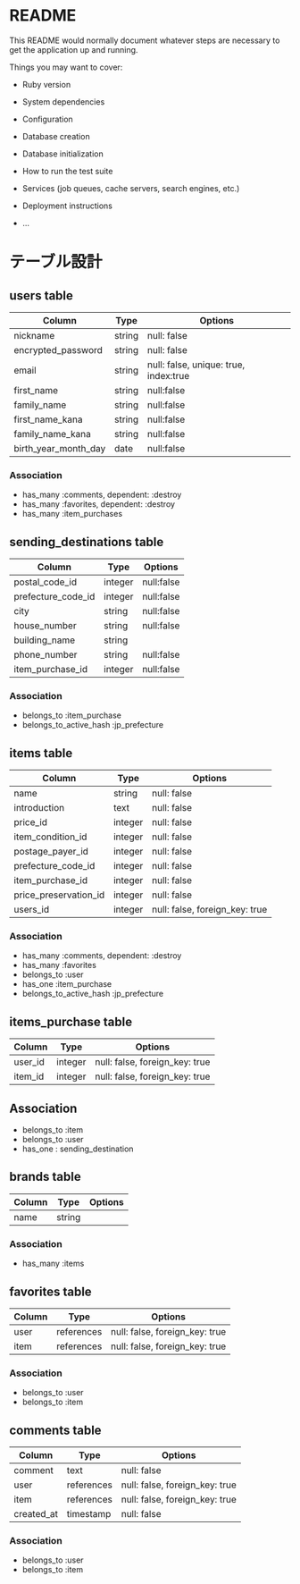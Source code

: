# README

This README would normally document whatever steps are necessary to get the
application up and running.

Things you may want to cover:

* Ruby version

* System dependencies

* Configuration

* Database creation

* Database initialization

* How to run the test suite

* Services (job queues, cache servers, search engines, etc.)

* Deployment instructions

* ...


# テーブル設計

## users table
| Column               | Type       | Options                               |
| -------------------- | ---------- | ------------------------------------- |
| nickname             | string     | null: false                           |
| encrypted_password   | string     | null: false                           |
| email                | string     | null: false, unique: true, index:true |
| first_name           | string     | null:false                            |
| family_name          | string     | null:false                            |
| first_name_kana      | string     | null:false                            |
| family_name_kana     | string     | null:false                            |
| birth_year_month_day | date       | null:false                            |

### Association
- has_many :comments, dependent: :destroy
- has_many :favorites, dependent: :destroy
- has_many :item_purchases



## sending_destinations table
| Column             | Type       | Options                        |
| ------------------ | ---------- | ------------------------------ |
| postal_code_id     | integer    | null:false                     |
| prefecture_code_id | integer    | null:false                     |
| city               | string     | null:false                     |
| house_number       | string     | null:false                     |
| building_name      | string     |                                |
| phone_number       | string     | null:false                     |
| item_purchase_id   | integer    | null:false                     |

### Association
- belongs_to :item_purchase
- belongs_to_active_hash :jp_prefecture



## items table
| Column                | Type    | Options                        |
| --------------------- | ------- | ------------------------------ |
| name                  | string  | null: false                    |
| introduction          | text    | null: false                    |
| price_id              | integer | null: false                    |
| item_condition_id     | integer | null: false                    |
| postage_payer_id      | integer | null: false                    |
| prefecture_code_id    | integer | null: false                    |
| item_purchase_id      | integer | null: false                    |
| price_preservation_id | integer | null: false                    |
| users_id              | integer | null: false, foreign_key: true |


### Association
- has_many :comments, dependent: :destroy
- has_many :favorites
- belongs_to :user
- has_one :item_purchase
- belongs_to_active_hash :jp_prefecture


## items_purchase table
| Column  | Type    | Options                        |
| ------- | ------- | ------------------------------ |
| user_id | integer | null: false, foreign_key: true |
| item_id | integer | null: false, foreign_key: true |

## Association
- belongs_to :item
- belongs_to :user
- has_one : sending_destination



## brands table
| Column | Type   | Options |
| ------ | ------ | ------- |
| name   | string |         |

### Association
- has_many :items



## favorites table
| Column | Type       | Options                        |
| ------ | ---------- | ------------------------------ |
| user   | references | null: false, foreign_key: true |
| item   | references | null: false, foreign_key: true |

### Association
- belongs_to :user
- belongs_to :item



## comments table
| Column     | Type       | Options                        |
| ---------- | ---------- | ------------------------------ |
| comment    | text       | null: false                    |
| user       | references | null: false, foreign_key: true |
| item       | references | null: false, foreign_key: true |
| created_at | timestamp  | null: false                    |

### Association
- belongs_to :user
- belongs_to :item